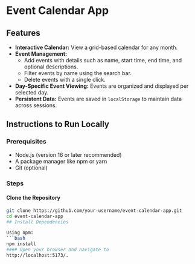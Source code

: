 # Event Calendar App

## Features
- **Interactive Calendar:** View a grid-based calendar for any month.
- **Event Management:**
  - Add events with details such as name, start time, end time, and optional descriptions.
  - Filter events by name using the search bar.
  - Delete events with a single click.
- **Day-Specific Event Viewing:** Events are organized and displayed per selected day.
- **Persistent Data:** Events are saved in `localStorage` to maintain data across sessions.

## Instructions to Run Locally

### Prerequisites
- Node.js (version 16 or later recommended)
- A package manager like npm or yarn
- Git (optional)

### Steps

#### Clone the Repository
```bash
git clone https://github.com/your-username/event-calendar-app.git
cd event-calendar-app
## Install Dependencies

Using npm:
```bash
npm install
#### Open your browser and navigate to
http://localhost:5173/.

